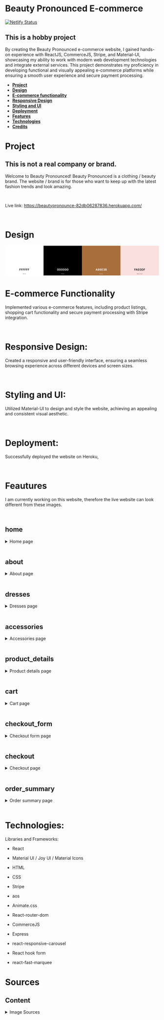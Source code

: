 # Beauty Pronounced E-commerce

[![Netlify Status](https://api.netlify.com/api/v1/badges/65fd9846-7de1-41d4-bd35-f3b93aa64766/deploy-status)](https://app.netlify.com/sites/beautypronounced/deploys)

## This is a hobby project

By creating the Beauty Pronounced e-commerce website, I gained hands-on experience with ReactJS, CommerceJS, Stripe, and Material-UI, showcasing my ability to work with modern web development technologies and integrate external services. This project demonstrates my proficiency in developing functional and visually appealing e-commerce platforms while ensuring a smooth user experience and secure payment processing.

- [**Project**](#project)
- [**Design**](#design)
- [**E-commerce functionality**](#e-commerce-functionality)
- [**Responsive Design**](#responsive-design)
- [**Styling and UI**](#styling-and-ui)
- [**Deployment**](#deployment)
- [**Features**](#features)
- [**Technologies**](#technologies)
- [**Credits**](#credits)

# Project

## This is not a real company or brand.

Welcome to Beauty Pronounced! Beauty Pronounced is a clothing / beauty brand. The website / brand is for those who want to keep up with the latest fashion trends and look amazing.

<br>

Live link: https://beautypronounce-82db06287836.herokuapp.com/

<br>

# Design

<img src='src\assets\palette.png' alt="Website color palette">

<br>

# E-commerce Functionality

Implemented various e-commerce features, including product listings, shopping cart functionality and secure payment processing with Stripe integration.

<br>

# Responsive Design:

Created a responsive and user-friendly interface, ensuring a seamless browsing experience across different devices and screen sizes.

<br>

# Styling and UI:

Utilized Material-UI to design and style the website, achieving an appealing and consistent visual aesthetic.

<br>

# Deployment:

Successfully deployed the website on Heroku,

<br>

# Feautures

I am currently working on this website, therefore the live website can look different from these images.

<br>

## home

<details><summary>Home page</summary>

<div style=" display: flex; align-items: flex-start; justify-content: space-between">
<img src='src\assets\readme\home_mobile.png' style="width: 40%" alt="home page on mobile screen">
<img src='src\assets\readme\home_desktop.png' style="width: 20%" alt="home page on desktop screen">
<img src='src\assets\readme\home_tablet.png' style="width: 30%" alt="home page on tablet screen">
</div>

</details>

<br>

## about

<details><summary>About page</summary>
<div style=" display: flex; align-items: flex-start; justify-content: space-between">
<img src='src\assets\readme\about_desktop.png' style="width: 20%" alt="about page on desktop screen">
<img src='src\assets\readme\about_tablet.png' style="width: 30%" alt="about page on tablet screen">
<img src='src\assets\readme\about_mobile.png' style="width: 40%" alt="about page on mobile screen">
</div>

</details>

<br>

## dresses

<details><summary>Dresses page</summary>
<div style=" display: flex; align-items: flex-start; justify-content: space-between">
<img src='src\assets\readme\dresses_desktop.png' style="width: 20%" alt="dresses page on desktop screen">
<img src='src\assets\readme\dresses_tablet.png' style="width: 30%" alt="dresses page on tablet screen">
<img src='src\assets\readme\dresses_mobile.png' style="width: 40%" alt="dresses page on mobile screen">
</div>

</details>

<br>

## accessories

<details><summary>Accessories page</summary>
<div style=" display: flex; align-items: flex-start; justify-content: space-between">
<img src='src\assets\readme\accessories_desktop.png' style="width: 20%" alt="accessories page on desktop screen">
<img src='src\assets\readme\accessories_tablet.png' style="width: 30%" alt="accessories page on tablet scree</div>n">
<img src='src\assets\readme\accessories_mobile.png' style="width: 40%" alt="accessories page on mobile screen">
</div>

</details>

<br>

## product_details

<details><summary>Product details page</summary>
<div style=" display: flex; align-items: flex-start; justify-content: space-between">
<img src='src\assets\readme\product_details_desktop.png' style="width: 20%" alt="product_details page on desktop screen">
<img src='src\assets\readme\product_details_tablet.png' style="width: 30%" alt="product_details page on tablet screen">
<img src='src\assets\readme\product_details_mobile.png' style="width: 40%" alt="product_details page on mobile screen">
</div>

</details>

<br>

## cart

<details><summary>Cart page</summary>
<div style=" display: flex; align-items: flex-start; justify-content: space-between">
<img src='src\assets\readme\cart_desktop.png' style="width: 20%" alt="cart page on desktop screen">
<img src='src\assets\readme\cart_tablet.png' style="width: 30%" alt="cart page on tablet screen">
<img src='src\assets\readme\cart_mobile.png' style="width: 40%" alt="cart page on mobile screen">
</div>

</details>

<br>

## checkout_form

<details><summary>Checkout form page</summary>
<div style=" display: flex; align-items: flex-start; justify-content: space-between">
<img src='src\assets\readme\checkout_form_desktop.png' style="width: 20%" alt="checkout_form page on desktop screen">
<img src='src\assets\readme\checkout_form_tablet.png' style="width: 30%" alt="checkout_form page on tablet screen">
<img src='src\assets\readme\checkout_form_mobile.png' style="width: 40%" alt="checkout_form page on mobile screen">
</div>

</details>

<br>

## checkout

<details><summary>Checkout page</summary>
<div style=" display: flex; align-items: flex-start; justify-content: space-between">
<img src='src\assets\readme\checkout_desktop.png' style="width: 20%" alt="checkout page on desktop screen">
<img src='src\assets\readme\checkout_tablet.png' style="width: 30%" alt="checkout page on tablet screen">
<img src='src\assets\readme\checkout_mobile.png' style="width: 40%" alt="checkout page on mobile screen">
</div>

</details>

<br>

## order_summary

<details><summary>Order summary page</summary>
<div style=" display: flex; align-items: flex-start; justify-content: space-between">
<img src='src\assets\readme\order_summary_desktop.png' style="width: 20%" alt="order_summary page on desktop screen">
<img src='src\assets\readme\order_summary_tablet.png' style="width: 30%" alt="order_summary page on tablet scree</div>n">
<img src='src\assets\readme\order_summary_mobile.png' style="width: 40%" alt="order_summary page on mobile screen">
</div>

</details>

<br>

# Technologies:

Libraries and Frameworks:

- React
- Material UI / Joy UI / Material Icons
- HTML
- CSS
- Stripe

- aos
- Animate.css
- React-router-dom
- CommerceJS
- Express
- react-responsive-carousel
- React hook form
- react-fast-marquee

# Sources

## Content

<details>
<summary>Image Sources
</summary>

Hero
Photo by <a href="https://unsplash.com/@zvandrei?utm_source=unsplash&utm_medium=referral&utm_content=creditCopyText">Andrey Zvyagintsev</a> on <a href="https://unsplash.com/photos/HiDFZMT8Z5s?utm_source=unsplash&utm_medium=referral&utm_content=creditCopyText">Unsplash</a>

Readme home
Image by <a href="https://www.freepik.com/free-photo/fast-fashion-vs-slow-sustainable-fashion_19533990.htm#&position=6&from_view=collections">Freepik</a>

Divider
https://omatsuri.app/page-dividers

about hero

<a href="https://www.freepik.com/free-photo/fashionable-boutique-owner-measures-dress-black-white-studio-generated-by-ai_41041091.htm#query=fashion&position=1&from_view=search&track=sph">Image by vecstock</a> on Freepik

sewing kit
<a href="https://www.freepik.com/free-photo/sewing-kit-with-cotton-threads-top-view_8487851.htm#query=measuring%20tape%20fashion&position=3&from_view=search&track=ais">Image by Racool_studio</a> on Freepik

fashion show
Bild av Duane Mendes: https://www.pexels.com/sv-se/foto/mode-manniskor-modell-lyx-8793626/

product
Image by <a href="https://www.freepik.com/free-photo/young-japanese-woman-portrait-sitting-chair_12707326.htm#&position=39&from_view=collections">Freepik</a>

Image by <a href="https://www.freepik.com/free-photo/portrait-young-japanese-woman-with-jacket_12707348.htm#&position=3&from_view=collections">Freepik</a>
Image by <a href="https://www.freepik.com/free-photo/portrait-young-japanese-woman-with-jacket_12707342.htm#&position=4&from_view=collections">Freepik</a>

red jacket
<a href="https://www.freepik.com/free-photo/fashionable-model-stylish-hat-red-coat-boots-posing-white-wall-studio_18218889.htm#&position=25&from_view=collections">Image by svetlanasokolova</a> on Freepik
<a href="https://www.freepik.com/free-photo/stylish-european-brunette-woman-red-coat-black-hat-posing-white-wall_18218914.htm#&position=27&from_view=collections">Image by svetlanasokolova</a> on Freepik
<a href="https://www.freepik.com/free-photo/stylish-european-brunette-woman-red-coat-black-hat-posing-white-wall_18218862.htm#&position=5&from_view=collections">Image by svetlanasokolova</a> on Freepik

purple jacket
Photo by <a href="https://unsplash.com/@adeleshafiee?utm_source=unsplash&utm_medium=referral&utm_content=creditCopyText">Adele Shafiee</a> on <a href="https://unsplash.com/photos/S65-iaG2lC0?utm_source=unsplash&utm_medium=referral&utm_content=creditCopyText">Unsplash</a>
Photo by <a href="https://unsplash.com/@adeleshafiee?utm_source=unsplash&utm_medium=referral&utm_content=creditCopyText">Adele Shafiee</a> on <a href="https://unsplash.com/photos/VK56DfpBW2o?utm_source=unsplash&utm_medium=referral&utm_content=creditCopyText">Unsplash</a>
Photo by <a href="https://unsplash.com/@adeleshafiee?utm_source=unsplash&utm_medium=referral&utm_content=creditCopyText">Adele Shafiee</a> on <a href="https://unsplash.com/photos/B7y78fhsoTY?utm_source=unsplash&utm_medium=referral&utm_content=creditCopyText">Unsplash</a>

Beige vest
Photo by <a href="https://unsplash.com/@adeleshafiee?utm_source=unsplash&utm_medium=referral&utm_content=creditCopyText">Adele Shafiee</a> on <a href="https://unsplash.com/photos/IlkDfFGyndw?utm_source=unsplash&utm_medium=referral&utm_content=creditCopyText">Unsplash</a>
Photo by <a href="https://unsplash.com/@adeleshafiee?utm_source=unsplash&utm_medium=referral&utm_content=creditCopyText">Adele Shafiee</a> on <a href="https://unsplash.com/photos/Mw6KEgEXNs0?utm_source=unsplash&utm_medium=referral&utm_content=creditCopyText">Unsplash</a>
Photo by <a href="https://unsplash.com/@adeleshafiee?utm_source=unsplash&utm_medium=referral&utm_content=creditCopyText">Adele Shafiee</a> on <a href="https://unsplash.com/photos/pMzY1eX9K7g?utm_source=unsplash&utm_medium=referral&utm_content=creditCopyText">Unsplash</a>

yello jacket
Photo by <a href="https://unsplash.com/@adeleshafiee?utm_source=unsplash&utm_medium=referral&utm_content=creditCopyText">Adele Shafiee</a> on <a href="https://unsplash.com/@frirsta/likes?utm_source=unsplash&utm_medium=referral&utm_content=creditCopyText">Unsplash</a>
Photo by <a href="https://unsplash.com/@adeleshafiee?utm_source=unsplash&utm_medium=referral&utm_content=creditCopyText">Adele Shafiee</a> on <a href="https://unsplash.com/photos/b-fzW8mJR_k?utm_source=unsplash&utm_medium=referral&utm_content=creditCopyText">Unsplash</a>
Photo by <a href="https://unsplash.com/@adeleshafiee?utm_source=unsplash&utm_medium=referral&utm_content=creditCopyText">Adele Shafiee</a> on <a href="https://unsplash.com/photos/i3BpYPMwKiM?utm_source=unsplash&utm_medium=referral&utm_content=creditCopyText">Unsplash</a>

grey coat
Photo by <a href="https://unsplash.com/@adeleshafiee?utm_source=unsplash&utm_medium=referral&utm_content=creditCopyText">Adele Shafiee</a> on <a href="https://unsplash.com/photos/pv6oYcKcxlI?utm_source=unsplash&utm_medium=referral&utm_content=creditCopyText">Unsplash</a>
Photo by <a href="https://unsplash.com/@adeleshafiee?utm_source=unsplash&utm_medium=referral&utm_content=creditCopyText">Adele Shafiee</a> on <a href="https://unsplash.com/photos/5B-dLR8jmOI?utm_source=unsplash&utm_medium=referral&utm_content=creditCopyText">Unsplash</a>
Photo by <a href="https://unsplash.com/@adeleshafiee?utm_source=unsplash&utm_medium=referral&utm_content=creditCopyText">Adele Shafiee</a> on <a href="https://unsplash.com/photos/pv6oYcKcxlI?utm_source=unsplash&utm_medium=referral&utm_content=creditCopyText">Unsplash</a>

blue coat
Photo by <a href="https://unsplash.com/@adeleshafiee?utm_source=unsplash&utm_medium=referral&utm_content=creditCopyText">Adele Shafiee</a> on <a href="https://unsplash.com/photos/TUKlsiMSneE?utm_source=unsplash&utm_medium=referral&utm_content=creditCopyText">Unsplash</a>
Photo by <a href="https://unsplash.com/@adeleshafiee?utm_source=unsplash&utm_medium=referral&utm_content=creditCopyText">Adele Shafiee</a> on <a href="https://unsplash.com/photos/OwzTmNxn1WU?utm_source=unsplash&utm_medium=referral&utm_content=creditCopyText">Unsplash</a>
Photo by <a href="https://unsplash.com/@adeleshafiee?utm_source=unsplash&utm_medium=referral&utm_content=creditCopyText">Adele Shafiee</a> on <a href="https://unsplash.com/photos/MF3e6wwu3VY?utm_source=unsplash&utm_medium=referral&utm_content=creditCopyText">Unsplash</a>

grey jacket
Photo by <a href="https://unsplash.com/@adeleshafiee?utm_source=unsplash&utm_medium=referral&utm_content=creditCopyText">Adele Shafiee</a> on <a href="https://unsplash.com/photos/jJczZBa0MBc?utm_source=unsplash&utm_medium=referral&utm_content=creditCopyText">Unsplash</a>
Photo by <a href="https://unsplash.com/@adeleshafiee?utm_source=unsplash&utm_medium=referral&utm_content=creditCopyText">Adele Shafiee</a> on <a href="https://unsplash.com/photos/eXjs5Lznx_o?utm_source=unsplash&utm_medium=referral&utm_content=creditCopyText">Unsplash</a>
Photo by <a href="https://unsplash.com/@adeleshafiee?utm_source=unsplash&utm_medium=referral&utm_content=creditCopyText">Adele Shafiee</a> on <a href="https://unsplash.com/photos/VxH3_ZYKvhI?utm_source=unsplash&utm_medium=referral&utm_content=creditCopyText">Unsplash</a>

green jacket
Photo by <a href="https://unsplash.com/@adeleshafiee?utm_source=unsplash&utm_medium=referral&utm_content=creditCopyText">Adele Shafiee</a> on <a href="https://unsplash.com/photos/pqJG8cMUumQ?utm_source=unsplash&utm_medium=referral&utm_content=creditCopyText">Unsplash</a>
Photo by <a href="https://unsplash.com/@adeleshafiee?utm_source=unsplash&utm_medium=referral&utm_content=creditCopyText">Adele Shafiee</a> on <a href="https://unsplash.com/photos/3A9Ivw03Dgg?utm_source=unsplash&utm_medium=referral&utm_content=creditCopyText">Unsplash</a>
Photo by <a href="https://unsplash.com/@adeleshafiee?utm_source=unsplash&utm_medium=referral&utm_content=creditCopyText">Adele Shafiee</a> on <a href="https://unsplash.com/photos/3WCNW3veV7E?utm_source=unsplash&utm_medium=referral&utm_content=creditCopyText">Unsplash</a>

purple jacket
Photo by <a href="https://unsplash.com/@adeleshafiee?utm_source=unsplash&utm_medium=referral&utm_content=creditCopyText">Adele Shafiee</a> on <a href="https://unsplash.com/photos/T5ut0wuL0O8?utm_source=unsplash&utm_medium=referral&utm_content=creditCopyText">Unsplash</a>
Photo by <a href="https://unsplash.com/@adeleshafiee?utm_source=unsplash&utm_medium=referral&utm_content=creditCopyText">Adele Shafiee</a> on <a href="https://unsplash.com/photos/AYN-kdlk6Tg?utm_source=unsplash&utm_medium=referral&utm_content=creditCopyText">Unsplash</a>
Photo by <a href="https://unsplash.com/@adeleshafiee?utm_source=unsplash&utm_medium=referral&utm_content=creditCopyText">Adele Shafiee</a> on <a href="https://unsplash.com/photos/vagr_XT9Cms?utm_source=unsplash&utm_medium=referral&utm_content=creditCopyText">Unsplash</a>

black short dress
Photo by <a href="https://unsplash.com/@elise_outside?utm_source=unsplash&utm_medium=referral&utm_content=creditCopyText">Elise Wilcox</a> on <a href="https://unsplash.com/photos/AJfo8UJV2vI?utm_source=unsplash&utm_medium=referral&utm_content=creditCopyText">Unsplash</a>

Photo by <a href="https://unsplash.com/@elise_outside?utm_source=unsplash&utm_medium=referral&utm_content=creditCopyText">Elise Wilcox</a> on <a href="https://unsplash.com/photos/J1K3axuq22k?utm_source=unsplash&utm_medium=referral&utm_content=creditCopyText">Unsplash</a>

Photo by <a href="https://unsplash.com/@elise_outside?utm_source=unsplash&utm_medium=referral&utm_content=creditCopyText">Elise Wilcox</a> on <a href="https://unsplash.com/photos/h-pp5V93MpU?utm_source=unsplash&utm_medium=referral&utm_content=creditCopyText">Unsplash</a>

Photo by <a href="https://unsplash.com/ko/@elise_outside?utm_source=unsplash&utm_medium=referral&utm_content=creditCopyText">Elise Wilcox</a> on <a href="https://unsplash.com/photos/J1K3axuq22k?utm_source=unsplash&utm_medium=referral&utm_content=creditCopyText">Unsplash</a>

midi white dress

Photo by <a href="https://unsplash.com/@elise_outside?utm_source=unsplash&utm_medium=referral&utm_content=creditCopyText">Elise Wilcox</a> on <a href="https://unsplash.com/photos/x30lVqKUINc?utm_source=unsplash&utm_medium=referral&utm_content=creditCopyText">Unsplash</a>

Photo by <a href="https://unsplash.com/@elise_outside?utm_source=unsplash&utm_medium=referral&utm_content=creditCopyText">Elise Wilcox</a> on <a href="https://unsplash.com/photos/FSgK6j1AjrY?utm_source=unsplash&utm_medium=referral&utm_content=creditCopyText">Unsplash</a>

Photo by <a href="https://unsplash.com/@elise_outside?utm_source=unsplash&utm_medium=referral&utm_content=creditCopyText">Elise Wilcox</a> on <a href="https://unsplash.com/photos/_rQMZdBRbBo?utm_source=unsplash&utm_medium=referral&utm_content=creditCopyText">Unsplash</a>

short black t-shirt dress

Photo by <a href="https://unsplash.com/@elise_outside?utm_source=unsplash&utm_medium=referral&utm_content=creditCopyText">Elise Wilcox</a> on <a href="https://unsplash.com/photos/VdZdQKPtVhk?utm_source=unsplash&utm_medium=referral&utm_content=creditCopyText">Unsplash</a>

Photo by <a href="https://unsplash.com/@elise_outside?utm_source=unsplash&utm_medium=referral&utm_content=creditCopyText">Elise Wilcox</a> on <a href="https://unsplash.com/photos/5NBBZW6LNyg?utm_source=unsplash&utm_medium=referral&utm_content=creditCopyText">Unsplash</a>

Photo by <a href="https://unsplash.com/@elise_outside?utm_source=unsplash&utm_medium=referral&utm_content=creditCopyText">Elise Wilcox</a> on <a href="https://unsplash.com/photos/o9THOb0WfMM?utm_source=unsplash&utm_medium=referral&utm_content=creditCopyText">Unsplash</a>

perfume
Photo by <a href="https://unsplash.com/ja/@maierfoto?utm_source=unsplash&utm_medium=referral&utm_content=creditCopyText">Eve Maier</a> on <a href="https://unsplash.com/@frirsta/likes?utm_source=unsplash&utm_medium=referral&utm_content=creditCopyText">Unsplash</a>

Photo by <a href="https://unsplash.com/ja/@maierfoto?utm_source=unsplash&utm_medium=referral&utm_content=creditCopyText">Eve Maier</a> on <a href="https://unsplash.com/@frirsta/likes?utm_source=unsplash&utm_medium=referral&utm_content=creditCopyText">Unsplash</a>

prada
Photo by <a href="https://unsplash.com/ko/@laurachouette?utm_source=unsplash&utm_medium=referral&utm_content=creditCopyText">Laura Chouette</a> on <a href="https://unsplash.com/@frirsta/likes?utm_source=unsplash&utm_medium=referral&utm_content=creditCopyText">Unsplash</a>
Photo by <a href="https://unsplash.com/ko/@laurachouette?utm_source=unsplash&utm_medium=referral&utm_content=creditCopyText">Laura Chouette</a> on <a href="https://unsplash.com/@frirsta/likes?utm_source=unsplash&utm_medium=referral&utm_content=creditCopyText">Unsplash</a>

Photo by <a href="https://unsplash.com/ko/@laurachouette?utm_source=unsplash&utm_medium=referral&utm_content=creditCopyText">Laura Chouette</a> on <a href="https://unsplash.com/@frirsta/likes?utm_source=unsplash&utm_medium=referral&utm_content=creditCopyText">Unsplash</a>

chanel
Photo by <a href="https://unsplash.com/ko/@laurachouette?utm_source=unsplash&utm_medium=referral&utm_content=creditCopyText">Laura Chouette</a> on <a href="https://unsplash.com/@frirsta/likes?utm_source=unsplash&utm_medium=referral&utm_content=creditCopyText">Unsplash</a>
Photo by <a href="https://unsplash.com/ko/@laurachouette?utm_source=unsplash&utm_medium=referral&utm_content=creditCopyText">Laura Chouette</a> on <a href="https://unsplash.com/@frirsta/likes?utm_source=unsplash&utm_medium=referral&utm_content=creditCopyText">Unsplash</a>
Photo by <a href="https://unsplash.com/ko/@laurachouette?utm_source=unsplash&utm_medium=referral&utm_content=creditCopyText">Laura Chouette</a> on <a href="https://unsplash.com/photos/j0IBVhg2mSE?utm_source=unsplash&utm_medium=referral&utm_content=creditCopyText">Unsplash</a>

replica
Photo by <a href="https://unsplash.com/ko/@laurachouette?utm_source=unsplash&utm_medium=referral&utm_content=creditCopyText">Laura Chouette</a> on <a href="https://unsplash.com/@frirsta/likes?utm_source=unsplash&utm_medium=referral&utm_content=creditCopyText">Unsplash</a>
Photo by <a href="https://unsplash.com/ko/@laurachouette?utm_source=unsplash&utm_medium=referral&utm_content=creditCopyText">Laura Chouette</a> on <a href="https://unsplash.com/photos/NIKbbR7psYM?utm_source=unsplash&utm_medium=referral&utm_content=creditCopyText">Unsplash</a>

Photo by <a href="https://unsplash.com/ko/@laurachouette?utm_source=unsplash&utm_medium=referral&utm_content=creditCopyText">Laura Chouette</a> on <a href="https://unsplash.com/photos/yeHuOnWAEmI?utm_source=unsplash&utm_medium=referral&utm_content=creditCopyText">Unsplash</a>

chanel orange
Photo by <a href="https://unsplash.com/ko/@laurachouette?utm_source=unsplash&utm_medium=referral&utm_content=creditCopyText">Laura Chouette</a> on <a href="https://unsplash.com/@frirsta/likes?utm_source=unsplash&utm_medium=referral&utm_content=creditCopyText">Unsplash</a>

Photo by <a href="https://unsplash.com/ko/@laurachouette?utm_source=unsplash&utm_medium=referral&utm_content=creditCopyText">Laura Chouette</a> on <a href="https://unsplash.com/@frirsta/likes?utm_source=unsplash&utm_medium=referral&utm_content=creditCopyText">Unsplash</a>
Photo by <a href="https://unsplash.com/ko/@laurachouette?utm_source=unsplash&utm_medium=referral&utm_content=creditCopyText">Laura Chouette</a> on <a href="https://unsplash.com/@frirsta/likes?utm_source=unsplash&utm_medium=referral&utm_content=creditCopyText">Unsplash</a>

Pink perfume
Image by <a href="https://www.freepik.com/free-photo/high-angle-empty-perfume-bottle_21765076.htm#&position=17&from_view=collections">Freepik</a>

Image by <a href="https://www.freepik.com/free-photo/high-angle-perfume-bottle_21765061.htm#&position=19&from_view=collections#page=1&query=undefined&from_query=undefined&position=1&from_view=collections">Freepik</a>

Perfume
<a href="https://www.freepik.com/free-photo/front-view-perfume-bottle-flowers-blue-blurred-background-with-free-space_17232880.htm#&position=1&from_view=collections#page=1&query=undefined&from_query=undefined&position=1&from_view=collections">Image by KamranAydinov</a> on Freepik
<a href="https://www.freepik.com/free-photo/front-view-perfume-bottle-front-flowers-blue-blurred_17232252.htm#&position=2&from_view=collections#page=1&query=undefined&from_query=undefined&position=1&from_view=collections">Image by KamranAydinov</a> on Freepik
<a href="https://www.freepik.com/free-photo/front-view-women-perfume-bottle-flowers-light-blue-blurred_17232376.htm#&position=3&from_view=collections#page=1&query=undefined&from_query=undefined&position=1&from_view=collections">Image by KamranAydinov</a> on Freepik

  </details>
